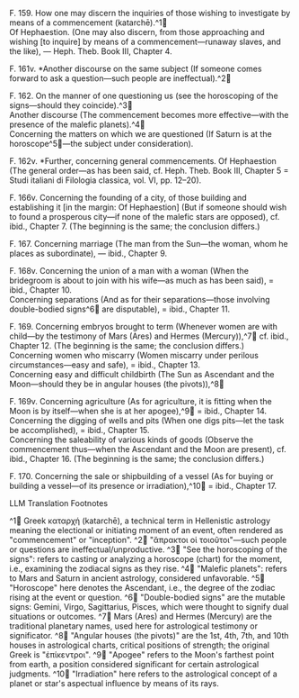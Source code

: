 F. 159. How one may discern the inquiries of those wishing to investigate by means of a commencement (katarchē).^1🤖  
Of Hephaestion. (One may also discern, from those approaching and wishing [to inquire] by means of a commencement—runaway slaves, and the like), — Heph. Theb. Book III, Chapter 4.  

F. 161v. *Another discourse on the same subject (If someone comes forward to ask a question—such people are ineffectual).^2🤖  

F. 162. On the manner of one questioning us (see the horoscoping of the signs—should they coincide).^3🤖  
Another discourse (The commencement becomes more effective—with the presence of the malefic planets).^4🤖  
Concerning the matters on which we are questioned (If Saturn is at the horoscope^5🤖—the subject under consideration).  

F. 162v. *Further, concerning general commencements. Of Hephaestion (The general order—as has been said, cf. Heph. Theb. Book III, Chapter 5 = Studi italiani di Filologia classica, vol. VI, pp. 12–20).  

F. 166v. Concerning the founding of a city, of those building and establishing it [in the margin: Of Hephaestion] (But if someone should wish to found a prosperous city—if none of the malefic stars are opposed), cf. ibid., Chapter 7. (The beginning is the same; the conclusion differs.)  

F. 167. Concerning marriage (The man from the Sun—the woman, whom he places as subordinate), — ibid., Chapter 9.  

F. 168v. Concerning the union of a man with a woman (When the bridegroom is about to join with his wife—as much as has been said), = ibid., Chapter 10.  
Concerning separations (And as for their separations—those involving double-bodied signs^6🤖 are disputable), = ibid., Chapter 11.  

F. 169. Concerning embryos brought to term (Whenever women are with child—by the testimony of Mars (Ares) and Hermes (Mercury)),^7🤖 cf. ibid., Chapter 12. (The beginning is the same; the conclusion differs.)  
Concerning women who miscarry (Women miscarry under perilous circumstances—easy and safe), = ibid., Chapter 13.  
Concerning easy and difficult childbirth (The Sun as Ascendant and the Moon—should they be in angular houses (the pivots)),^8🤖  

F. 169v. Concerning agriculture (As for agriculture, it is fitting when the Moon is by itself—when she is at her apogee),^9🤖 = ibid., Chapter 14.  
Concerning the digging of wells and pits (When one digs pits—let the task be accomplished), = ibid., Chapter 15.  
Concerning the saleability of various kinds of goods (Observe the commencement thus—when the Ascendant and the Moon are present), cf. ibid., Chapter 16. (The beginning is the same; the conclusion differs.)  

F. 170. Concerning the sale or shipbuilding of a vessel (As for buying or building a vessel—of its presence or irradiation),^10🤖 = ibid., Chapter 17.


LLM Translation Footnotes

^1🤖 Greek καταρχή (katarchē), a technical term in Hellenistic astrology meaning the electional or initiating moment of an event, often rendered as "commencement" or "inception".
^2🤖 "ἄπρακτοι οἱ τοιοῦτοι"—such people or questions are ineffectual/unproductive.
^3🤖 "See the horoscoping of the signs": refers to casting or analyzing a horoscope (chart) for the moment, i.e., examining the zodiacal signs as they rise.
^4🤖 "Malefic planets": refers to Mars and Saturn in ancient astrology, considered unfavorable.
^5🤖 "Horoscope" here denotes the Ascendant, i.e., the degree of the zodiac rising at the event or question.
^6🤖 "Double-bodied signs" are the mutable signs: Gemini, Virgo, Sagittarius, Pisces, which were thought to signify dual situations or outcomes.
^7🤖 Mars (Ares) and Hermes (Mercury) are the traditional planetary names, used here for astrological testimony or significator.
^8🤖 "Angular houses (the pivots)" are the 1st, 4th, 7th, and 10th houses in astrological charts, critical positions of strength; the original Greek is "ἐπίκεντροι".
^9🤖 "Apogee" refers to the Moon's farthest point from earth, a position considered significant for certain astrological judgments.
^10🤖 "Irradiation" here refers to the astrological concept of a planet or star's aspectual influence by means of its rays.